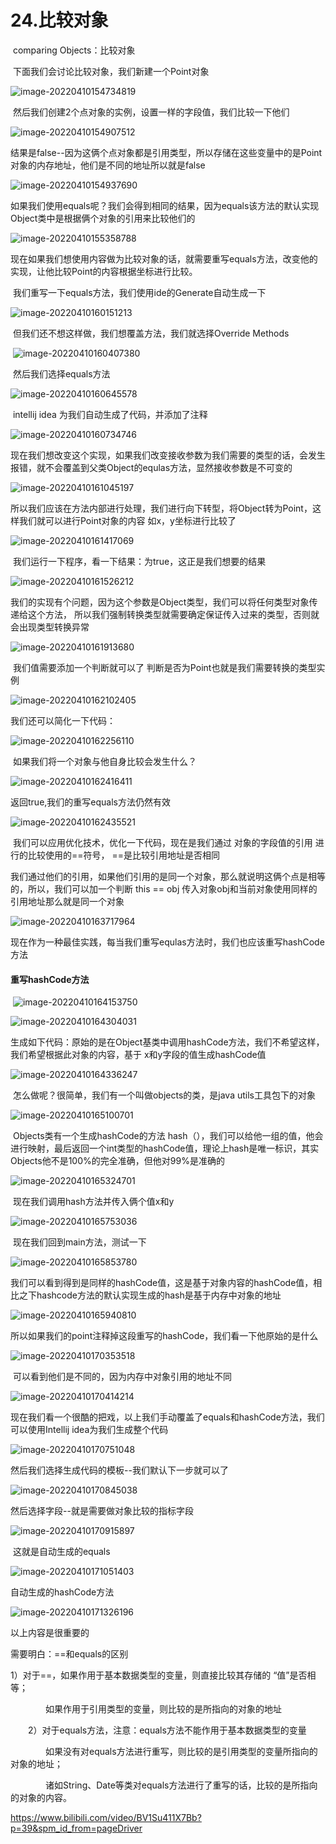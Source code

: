 # 24.比较对象

​		comparing Objects：比较对象

​	下面我们会讨论比较对象，我们新建一个Point对象

![image-20220410154734819](../../../../../.vuepress/public/images/image-20220410154734819.png)



​	然后我们创建2个点对象的实例，设置一样的字段值，我们比较一下他们

![image-20220410154907512](../../../../../.vuepress/public/images/image-20220410154907512.png)



​	结果是false--因为这俩个点对象都是引用类型，所以存储在这些变量中的是Point对象的内存地址，他们是不同的地址所以就是false

![image-20220410154937690](../../../../../.vuepress/public/images/image-20220410154937690.png)



​	如果我们使用equals呢？我们会得到相同的结果，因为equals该方法的默认实现Object类中是根据俩个对象的引用来比较他们的

![image-20220410155358788](../../../../../.vuepress/public/images/image-20220410155358788.png)





​	现在如果我们想使用内容做为比较对象的话，就需要重写equals方法，改变他的实现，让他比较Point的内容根据坐标进行比较。

​	我们重写一下equals方法，我们使用ide的Generate自动生成一下

![image-20220410160151213](../../../../../.vuepress/public/images/image-20220410160151213.png)



​	但我们还不想这样做，我们想覆盖方法，我们就选择Override Methods

​	![image-20220410160407380](../../../../../.vuepress/public/images/image-20220410160407380.png)



​	然后我们选择equals方法

![image-20220410160645578](../../../../../.vuepress/public/images/image-20220410160645578.png)



​	intellij idea 为我们自动生成了代码，并添加了注释

![image-20220410160734746](../../../../../.vuepress/public/images/image-20220410160734746.png)



​	现在我们想改变这个实现，如果我们改变接收参数为我们需要的类型的话，会发生报错，就不会覆盖到父类Object的equlas方法，显然接收参数是不可变的

![image-20220410161045197](../../../../../.vuepress/public/images/image-20220410161045197.png)



​	所以我们应该在方法内部进行处理，我们进行向下转型，将Object转为Point，这样我们就可以进行Point对象的内容 如x，y坐标进行比较了

![image-20220410161417069](../../../../../.vuepress/public/images/image-20220410161417069.png)





​	我们运行一下程序，看一下结果：为true，这正是我们想要的结果

![image-20220410161526212](../../../../../.vuepress/public/images/image-20220410161526212.png)



​	我们的实现有个问题，因为这个参数是Object类型，我们可以将任何类型对象传递给这个方法， 所以我们强制转换类型就需要确定保证传入过来的类型，否则就会出现类型转换异常

![image-20220410161913680](../../../../../.vuepress/public/images/image-20220410161913680.png)



​	我们值需要添加一个判断就可以了 判断是否为Point也就是我们需要转换的类型实例

![image-20220410162102405](../../../../../.vuepress/public/images/image-20220410162102405.png)



我们还可以简化一下代码：

![image-20220410162256110](../../../../../.vuepress/public/images/image-20220410162256110.png)



​	如果我们将一个对象与他自身比较会发生什么？

![image-20220410162416411](../../../../../.vuepress/public/images/image-20220410162416411.png)



返回true,我们的重写equals方法仍然有效

![image-20220410162435521](../../../../../.vuepress/public/images/image-20220410162435521.png)



​		我们可以应用优化技术，优化一下代码，现在是我们通过 对象的字段值的引用 进行的比较使用的==符号， ==是比较引用地址是否相同

​		我们通过他们的引用，如果他们引用的是同一个对象，那么就说明这俩个点是相等的，所以，我们可以加一个判断 this == obj 传入对象obj和当前对象使用同样的引用地址那么就是同一个对象

![image-20220410163717964](../../../../../.vuepress/public/images/image-20220410163717964.png)



​	现在作为一种最佳实践，每当我们重写equlas方法时，我们也应该重写hashCode方法



#### 重写hashCode方法

​	![image-20220410164153750](../../../../../.vuepress/public/images/image-20220410164153750.png)

![image-20220410164304031](../../../../../.vuepress/public/images/image-20220410164304031.png)



生成如下代码：原始的是在Object基类中调用hashCode方法，我们不希望这样，我们希望根据此对象的内容，基于 x和y字段的值生成hashCode值

![image-20220410164336247](../../../../../.vuepress/public/images/image-20220410164336247.png)



​	怎么做呢？很简单，我们有一个叫做objects的类，是java utils工具包下的对象

![image-20220410165100701](../../../../../.vuepress/public/images/image-20220410165100701.png)



​	Objects类有一个生成hashCode的方法 hash（），我们可以给他一组的值，他会进行映射，最后返回一个int类型的hashCode值，理论上hash是唯一标识，其实Objects他不是100%的完全准确，但他对99%是准确的

![image-20220410165324701](../../../../../.vuepress/public/images/image-20220410165324701.png)



​	现在我们调用hash方法并传入俩个值x和y

![image-20220410165753036](../../../../../.vuepress/public/images/image-20220410165753036.png)



​	现在我们回到main方法，测试一下

![image-20220410165853780](../../../../../.vuepress/public/images/image-20220410165853780.png)



​	我们可以看到得到是同样的hashCode值，这是基于对象内容的hashCode值，相比之下hashcode方法的默认实现生成的hash是基于内存中对象的地址

![image-20220410165940810](../../../../../.vuepress/public/images/image-20220410165940810.png)





​	所以如果我们的point注释掉这段重写的hashCode，我们看一下他原始的是什么

![image-20220410170353518](../../../../../.vuepress/public/images/image-20220410170353518.png)

​	可以看到他们是不同的，因为内存中对象引用的地址不同

![image-20220410170414214](../../../../../.vuepress/public/images/image-20220410170414214.png)





​	现在我们看一个很酷的把戏，以上我们手动覆盖了equals和hashCode方法，我们可以使用Intellij idea为我们生成整个代码

![image-20220410170751048](../../../../../.vuepress/public/images/image-20220410170751048.png)



然后我们选择生成代码的模板--我们默认下一步就可以了

![image-20220410170845038](../../../../../.vuepress/public/images/image-20220410170845038.png)



然后选择字段--就是需要做对象比较的指标字段

![image-20220410170915897](../../../../../.vuepress/public/images/image-20220410170915897.png)



​	这就是自动生成的equals

![image-20220410171051403](../../../../../.vuepress/public/images/image-20220410171051403.png)



自动生成的hashCode方法

![image-20220410171326196](../../../../../.vuepress/public/images/image-20220410171326196.png)



以上内容是很重要的



需要明白：==和equals的区别

1）对于==，如果作用于基本数据类型的变量，则直接比较其存储的 “值”是否相等；

　　　　如果作用于引用类型的变量，则比较的是所指向的对象的地址

　　2）对于equals方法，注意：equals方法不能作用于基本数据类型的变量

　　　　如果没有对equals方法进行重写，则比较的是引用类型的变量所指向的对象的地址；

　　　　诸如String、Date等类对equals方法进行了重写的话，比较的是所指向的对象的内容。













https://www.bilibili.com/video/BV1Su411X7Bb?p=39&spm_id_from=pageDriver






































































































































